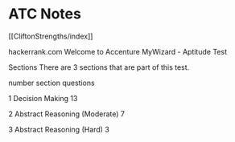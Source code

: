 # ATC Notes

[[CliftonStrengths/index]]

hackerrank.com Welcome to
Accenture MyWizard - Aptitude Test

Sections
There are 3 sections that are part of this test.

number
section
questions

1
Decision Making
13

2
Abstract Reasoning (Moderate)
7

3
Abstract Reasoning (Hard)
3

